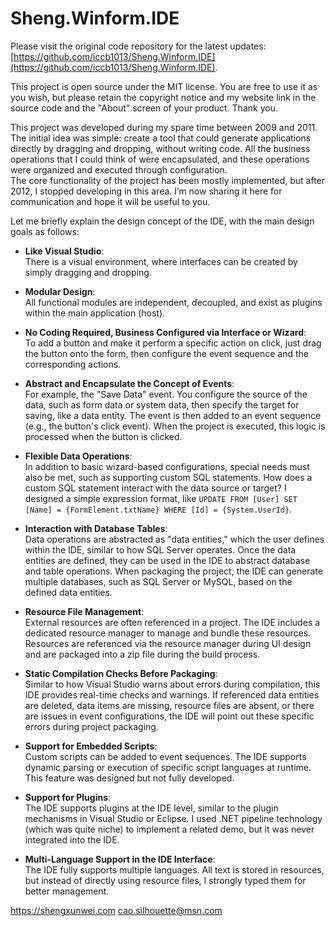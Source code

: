 # Sheng.Winform.IDE

Please visit the original code repository for the latest updates: [https://github.com/iccb1013/Sheng.Winform.IDE](https://github.com/iccb1013/Sheng.Winform.IDE).

This project is open source under the MIT license. You are free to use it as you wish, but please retain the copyright notice and my website link in the source code and the "About" screen of your product. Thank you.

This project was developed during my spare time between 2009 and 2011. The initial idea was simple: create a tool that could generate applications directly by dragging and dropping, without writing code. All the business operations that I could think of were encapsulated, and these operations were organized and executed through configuration.  
The core functionality of the project has been mostly implemented, but after 2012, I stopped developing in this area. I’m now sharing it here for communication and hope it will be useful to you.

Let me briefly explain the design concept of the IDE, with the main design goals as follows:

- **Like Visual Studio**:  
  There is a visual environment, where interfaces can be created by simply dragging and dropping.
  
- **Modular Design**:  
  All functional modules are independent, decoupled, and exist as plugins within the main application (host).

- **No Coding Required, Business Configured via Interface or Wizard**:  
  To add a button and make it perform a specific action on click, just drag the button onto the form, then configure the event sequence and the corresponding actions.

- **Abstract and Encapsulate the Concept of Events**:  
  For example, the "Save Data" event. You configure the source of the data, such as form data or system data, then specify the target for saving, like a data entity. The event is then added to an event sequence (e.g., the button's click event). When the project is executed, this logic is processed when the button is clicked.

- **Flexible Data Operations**:  
  In addition to basic wizard-based configurations, special needs must also be met, such as supporting custom SQL statements. How does a custom SQL statement interact with the data source or target? I designed a simple expression format, like `UPDATE FROM [User] SET [Name] = {FormElement.txtName} WHERE [Id] = {System.UserId}`.

- **Interaction with Database Tables**:  
  Data operations are abstracted as "data entities," which the user defines within the IDE, similar to how SQL Server operates. Once the data entities are defined, they can be used in the IDE to abstract database and table operations. When packaging the project, the IDE can generate multiple databases, such as SQL Server or MySQL, based on the defined data entities.

- **Resource File Management**:  
  External resources are often referenced in a project. The IDE includes a dedicated resource manager to manage and bundle these resources. Resources are referenced via the resource manager during UI design and are packaged into a zip file during the build process.

- **Static Compilation Checks Before Packaging**:  
  Similar to how Visual Studio warns about errors during compilation, this IDE provides real-time checks and warnings. If referenced data entities are deleted, data items are missing, resource files are absent, or there are issues in event configurations, the IDE will point out these specific errors during project packaging.

- **Support for Embedded Scripts**:  
  Custom scripts can be added to event sequences. The IDE supports dynamic parsing or execution of specific script languages at runtime. This feature was designed but not fully developed.

- **Support for Plugins**:  
  The IDE supports plugins at the IDE level, similar to the plugin mechanisms in Visual Studio or Eclipse. I used .NET pipeline technology (which was quite niche) to implement a related demo, but it was never integrated into the IDE.

- **Multi-Language Support in the IDE Interface**:  
  The IDE fully supports multiple languages. All text is stored in resources, but instead of directly using resource files, I strongly typed them for better management.


https://shengxunwei.com
cao.silhouette@msn.com
